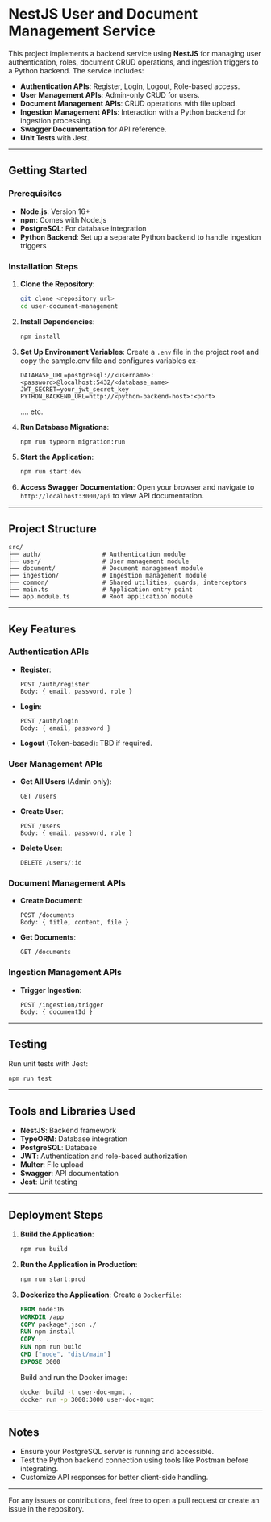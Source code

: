 # NestJS User and Document Management Service

This project implements a backend service using **NestJS** for managing user authentication, roles, document CRUD operations, and ingestion triggers to a Python backend. The service includes:

- **Authentication APIs**: Register, Login, Logout, Role-based access.
- **User Management APIs**: Admin-only CRUD for users.
- **Document Management APIs**: CRUD operations with file upload.
- **Ingestion Management APIs**: Interaction with a Python backend for ingestion processing.
- **Swagger Documentation** for API reference.
- **Unit Tests** with Jest.

---

## Getting Started

### Prerequisites

- **Node.js**: Version 16+
- **npm**: Comes with Node.js
- **PostgreSQL**: For database integration
- **Python Backend**: Set up a separate Python backend to handle ingestion triggers

### Installation Steps

1. **Clone the Repository**:
   ```bash
   git clone <repository_url>
   cd user-document-management
   ```

2. **Install Dependencies**:
   ```bash
   npm install
   ```

3. **Set Up Environment Variables**:
   Create a `.env` file in the project root and copy the sample.env file and configures variables ex-
   ```env
   DATABASE_URL=postgresql://<username>:<password>@localhost:5432/<database_name>
   JWT_SECRET=your_jwt_secret_key
   PYTHON_BACKEND_URL=http://<python-backend-host>:<port>
   ```
   .... etc.

4. **Run Database Migrations**:
   ```bash
   npm run typeorm migration:run
   ```

5. **Start the Application**:
   ```bash
   npm run start:dev
   ```

6. **Access Swagger Documentation**:
   Open your browser and navigate to `http://localhost:3000/api` to view API documentation.

---

## Project Structure

```plaintext
src/
├── auth/                 # Authentication module
├── user/                 # User management module
├── document/             # Document management module
├── ingestion/            # Ingestion management module
├── common/               # Shared utilities, guards, interceptors
├── main.ts               # Application entry point
└── app.module.ts         # Root application module
```

---

## Key Features

### Authentication APIs

- **Register**:
  ```http
  POST /auth/register
  Body: { email, password, role }
  ```
- **Login**:
  ```http
  POST /auth/login
  Body: { email, password }
  ```
- **Logout** (Token-based): TBD if required.

### User Management APIs

- **Get All Users** (Admin only):
  ```http
  GET /users
  ```
- **Create User**:
  ```http
  POST /users
  Body: { email, password, role }
  ```
- **Delete User**:
  ```http
  DELETE /users/:id
  ```

### Document Management APIs

- **Create Document**:
  ```http
  POST /documents
  Body: { title, content, file }
  ```
- **Get Documents**:
  ```http
  GET /documents
  ```

### Ingestion Management APIs

- **Trigger Ingestion**:
  ```http
  POST /ingestion/trigger
  Body: { documentId }
  ```

---

## Testing

Run unit tests with Jest:

```bash
npm run test
```

---

## Tools and Libraries Used

- **NestJS**: Backend framework
- **TypeORM**: Database integration
- **PostgreSQL**: Database
- **JWT**: Authentication and role-based authorization
- **Multer**: File upload
- **Swagger**: API documentation
- **Jest**: Unit testing

---

## Deployment Steps

1. **Build the Application**:
   ```bash
   npm run build
   ```

2. **Run the Application in Production**:
   ```bash
   npm run start:prod
   ```

3. **Dockerize the Application**:
   Create a `Dockerfile`:
   ```dockerfile
   FROM node:16
   WORKDIR /app
   COPY package*.json ./
   RUN npm install
   COPY . .
   RUN npm run build
   CMD ["node", "dist/main"]
   EXPOSE 3000
   ```

   Build and run the Docker image:
   ```bash
   docker build -t user-doc-mgmt .
   docker run -p 3000:3000 user-doc-mgmt
   ```

---

## Notes

- Ensure your PostgreSQL server is running and accessible.
- Test the Python backend connection using tools like Postman before integrating.
- Customize API responses for better client-side handling.

---

For any issues or contributions, feel free to open a pull request or create an issue in the repository.

